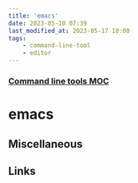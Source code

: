 ```yaml
---
title: 'emacs'
date: 2023-05-10 07:39
last_modified_at: 2023-05-17 10:00
tags:
    - command-line-tool
    - editor
---
```


### [Command line tools MOC](Command%20line%20tools%20MOC.md)

# emacs

## Miscellaneous

## Links
